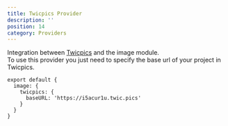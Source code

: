```yaml
---
title: Twicpics Provider
description: ''
position: 14
category: Providers
---
```


Integration between [Twicpics](https://www.twicpics.com) and the image module.  
To use this provider you just need to specify the base url of your project in Twicpics.

```js{}[nuxt.config.js]
export default {
  image: {
    twicpics: {
      baseURL: 'https://i5acur1u.twic.pics'
    }
  }
}
```